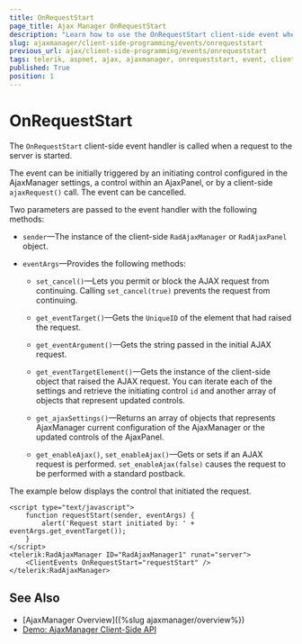 ```yaml
---
title: OnRequestStart
page_title: Ajax Manager OnRequestStart
description: "Learn how to use the OnRequestStart client-side event when working with Telerik UI for ASP.NET AJAX."
slug: ajaxmanager/client-side-programming/events/onrequeststart
previous_url: ajax/client-side-programming/events/onrequeststart
tags: telerik, aspnet, ajax, ajaxmanager, onrequeststart, event, clientside, programming, api
published: True
position: 1
---
```


# OnRequestStart

The `OnRequestStart` client-side event handler is called when a request to the server is started. 

The event can be initially triggered by an initiating control configured in the AjaxManager settings, a control within an AjaxPanel, or by a client-side `ajaxRequest()` call. The event can be cancelled.

Two parameters are passed to the event handler with the following methods:

* `sender`&mdash;The instance of the client-side `RadAjaxManager` or `RadAjaxPanel` object.

* `eventArgs`&mdash;Provides the following methods:

    * `set_cancel()`&mdash;Lets you permit or block the AJAX request from continuing. Calling `set_cancel(true)` prevents the request from continuing.

    * `get_eventTarget()`&mdash;Gets the `UniqueID` of the element that had raised the request.

    * `get_eventArgument()`&mdash;Gets the string passed in the initial AJAX request.

    * `get_eventTargetElement()`&mdash;Gets the instance of the client-side object that raised the AJAX request. You can iterate each of the settings and retrieve the initiating control `id` and another array of objects that represent updated controls.

    * `get_ajaxSettings()`&mdash;Returns an array of objects that represents AjaxManager current configuration of the AjaxManager or the updated controls of the AjaxPanel.

    * `get_enableAjax()`, `set_enableAjax()`&mdash;Gets or sets if an AJAX request is performed. `set_enableAjax(false)` causes the request to be performed with a standard postback.

The example below displays the control that initiated the request.

````ASP.NET
<script type="text/javascript">
	function requestStart(sender, eventArgs) {
	    alert('Request start initiated by: ' + eventArgs.get_eventTarget());
	}
</script>
<telerik:RadAjaxManager ID="RadAjaxManager1" runat="server">
	<ClientEvents OnRequestStart="requestStart" />
</telerik:RadAjaxManager>
````



## See Also

* [AjaxManager Overview]({%slug ajaxmanager/overview%})
* [Demo: AjaxManager Client-Side API](https://demos.telerik.com/aspnet-ajax/ajax/examples/manager/clientsideapi/defaultcs.aspx)
